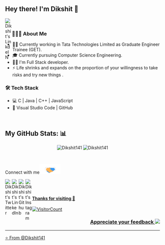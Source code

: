 <h2> Hey there! I'm Dikshit 🌟</h2>

<a href="https://www.linkedin.com/in/dikshitkapoor/">
  <img align="left" alt="Dikshit's LinkdeIN" width="22px" src="https://cdn2.iconfinder.com/data/icons/social-media-2199/64/social_media_isometric_14-linkedin-256.png" />
</a>
<br>
<h3> 👨🏻‍💻 About Me </h3>

- 👨‍💼 Currently working in Tata Technologies Limited as Graduate Engineer Trainee (GET).
- 🎓 Currently pursuing Computer Science Engineering.
- 👨‍💻 I'm Full Stack developer. 
- ⚡ Life shrinks and expands on the proportion of your willingness to take risks and try new things .

<h3>🛠 Tech Stack</h3>

- 💻 C | Java | C++ | JavaScript
- 🔧 Visual Studio Code | GitHub


<br>

## My GitHub Stats: 📊
<p align="center">
  <img height="180em" src="https://github-readme-stats.vercel.app/api?username=Dikshit141&theme=radical&show_icons=true&count_private=true" alt="Dikshit141":: Profile Stats" />
  <img height="180em" src="https://github-readme-stats.vercel.app/api/top-langs/?username=Dikshit141&langs_count=8&theme=radical&layout=compact" alt="Dikshit141":: Top Langs" />
</p>

<br>

Connect with me<img src="https://github.com/SatYu26/SatYu26/blob/master/Assets/Handshake.gif" height="32px">
<p>
 <a href="https://twitter.com/Dikshit_kapoor">
  <img align="left" alt="Dikshit's Twitter" width="22px" src="https://cdn.jsdelivr.net/npm/simple-icons@v3/icons/twitter.svg" />
 </a>
<a href="https://www.linkedin.com/in/dikshitkapoor/">
  <img align="left" alt="Dikshit's LinkedIn" width="22px" src="https://cdn.jsdelivr.net/npm/simple-icons@v3/icons/linkedin.svg" />
</a>
<a href="https://github.com/Dikshit141">
  <img align="left" alt="Dikshit's Github" width="22px" src="https://cdn.jsdelivr.net/npm/simple-icons@v3/icons/github.svg" />
</a>
 <a href="https://www.instagram.com/kapoor.dikshit/">
   <img align="left" alt="Dikshit's Instagram" width="22px" src="https://cdn.jsdelivr.net/npm/simple-icons@3.13.0/icons/instagram.svg" />
 <br>
 <br>
 
 #### Thanks for visiting :gift:
![VisitorCount](https://profile-counter.glitch.me/Dikshit141/count.svg)

<h3 align="right">Appreciate your feedback <img src="https://media.giphy.com/media/26FPJGjhefSJuaRhu/giphy.gif" width="60px"></h3>

---

⭐️ From [@Dikshit141](https://github.com/Dikshit141)
